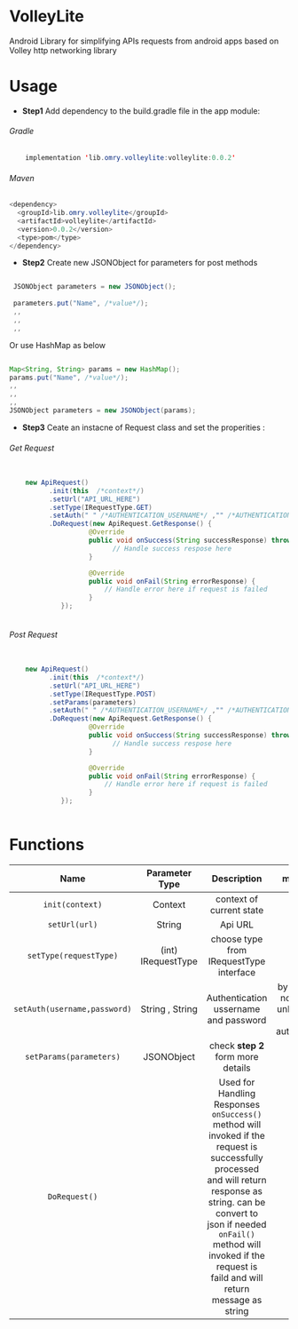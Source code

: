 # VolleyLite
Android Library for simplifying APIs requests from android apps based on Volley http networking library

# Usage

- **Step1**  Add dependency to the build.gradle file in the app module:

###### Gradle 

```java
    implementation 'lib.omry.volleylite:volleylite:0.0.2'
```

###### Maven 

```java
<dependency>
  <groupId>lib.omry.volleylite</groupId>
  <artifactId>volleylite</artifactId>
  <version>0.0.2</version>
  <type>pom</type>
</dependency>
```


- **Step2**  Create new JSONObject for parameters for post methods
```java

 JSONObject parameters = new JSONObject();
 
 parameters.put("Name", /*value*/);
 ,,
 ,,
 ,,
```
Or use HashMap as below

```java

Map<String, String> params = new HashMap();
params.put("Name", /*value*/);
,,
,,
,,
JSONObject parameters = new JSONObject(params);

```



- **Step3** Ceate an instacne of Request class and set the properities :


###### Get Request 
```java
          
    new ApiRequest()
          .init(this  /*context*/)
          .setUrl("API_URL_HERE")
          .setType(IRequestType.GET)
          .setAuth(" " /*AUTHENTICATION_USERNAME*/ ,"" /*AUTHENTICATION_PASSWORD*/)
          .DoRequest(new ApiRequest.GetResponse() {
                    @Override
                    public void onSuccess(String successResponse) throws JSONException {
                          // Handle success respose here
                    }

                    @Override
                    public void onFail(String errorResponse) {
                        // Handle error here if request is failed
                    }
             });
                
 ```
###### Post Request 

```java
          
    new ApiRequest()
          .init(this  /*context*/)
          .setUrl("API_URL_HERE")
          .setType(IRequestType.POST)
          .setParams(parameters)
          .setAuth(" " /*AUTHENTICATION_USERNAME*/ ,"" /*AUTHENTICATION_PASSWORD*/)
          .DoRequest(new ApiRequest.GetResponse() {
                    @Override
                    public void onSuccess(String successResponse) throws JSONException {
                          // Handle success respose here
                    }

                    @Override
                    public void onFail(String errorResponse) {
                        // Handle error here if request is failed
                    }
             });
                
 ```


# Functions
| Name      |  Parameter Type  | Description   |    mandatory | 
|  :---:   |  :----------:  |   :---:  |:---:  |
|`init(context)` | Context  |  context of current state    |YES|
|`setUrl(url)`    | String |  Api URL|YES|
|`setType(requestType)`    | (int) IRequestType |  choose type from IRequestType interface|YES|
|`setAuth(username,password)`    | String , String  |  Authentication ussername and password |by default it's not required unless the api need authentication|
|`setParams(parameters)`    | JSONObject  |  check **step 2** form more details| no 
|`DoRequest()`    |   |  Used for Handling Responses  <br> `onSuccess()`  method will invoked if the request is successfully processed  and  will return response as string. can be convert to json if needed  <br>`onFail()` method will invoked if the request is faild and will return message as string| YES |





